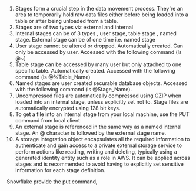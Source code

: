 1. Stages form a crucial step in the data movement process. They're an area to temporarily hold raw data files either before being loaded into a table or after being unloaded from a table.
2. Stages are of two types viz external and internal
3. Internal stages can be of 3 types , user stage, table stage , named stage. External stage can be of one time i.e. named stage
4. User stage cannot be altered or dropped. Automatically created. Can only be accessed by user. Accessed with the following command (ls @~)
5. Table stage can be accessed by many user but only attached to one specific table. Automatically created. Accessed with the following command (ls @%Table_Name)
6. Named stages are user created securable database objects.  Accessed with the following command (ls @Stage_Name). 
7. Uncompressed files are automatically compressed using GZIP when loaded into an internal stage, unless explicitly set not to. Stage files are automatically encrypted using 128 bit keys.
8. To get a file into an internal stage from your local machine, use the PUT command from local client
9. An external stage is referenced in the same way as a named internal stage. An @ character is followed by the external stage name.
10. A storage integration object encapsulates all the required information to authenticate and gain access to a private external storage service to perform actions like reading, writing and deleting, typically using a generated identity entity such as a role in AWS. It can be applied across stages and is recommended to avoid having to explicitly set sensitive information for each stage definition.


Snowflake provide the put command,
